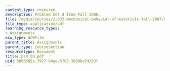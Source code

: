 ```yaml
---
content_type: resource
description: Problem Set 4 from Fall 2006.
file: /media/courses/3-032-mechanical-behavior-of-materials-fall-2007/58b6565a797794ae57b51609be74393f_ps4_06.pdf
file_type: application/pdf
learning_resource_types:
- Assignments
ocw_type: OCWFile
parent_title: Assignments
parent_type: CourseSection
resourcetype: Document
title: ps4_06.pdf
uid: 58b6565a-7977-94ae-57b5-1609be74393f
---
```

